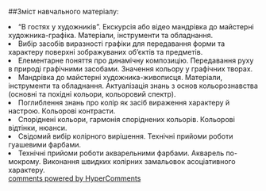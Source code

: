 <div id="hypercomments_widget" class="js-hypercomments-widget invisible"></div>

##Зміст навчального матеріалу:

<li>“В гостях у художників”. Екскурсія  або відео мандрівка до майстерні художника-графіка. Матеріали, інструменти та обладнання. </li>
<li>Вибір засобів виразності графіки для передавання форми та характеру поверхні зображуваних об’єктів та предметів.</li>
<li>Елементарне поняття про динамічну композицію. Передавання руху в природі графічними засобами. Значення кольору у графічних творах. </li>
<li>Мандрівка до майстерні художника-живописця. Матеріали, інструменти та обладнання. Актуалізація знань з основ кольорознавства (основні та похідні кольори, кольоровий спектр).</li>
<li>Поглиблення знань про колір як засіб вираження характеру й настрою. Кольорові контрасти.</li> 
<li>Споріднені кольори, гармонія споріднених кольорів. Кольорові відтінки, нюанси.</li>
<li>Свідомий вибір колірного вирішення. Технічні прийоми роботи гуашевими фарбами.</li>
<li>Технічні прийоми роботи акварельними фарбами. Акварель по-мокрому. Виконання швидких колірних замальовок асоціативного характеру.</li>


<div class="js-hypercomments-container">
    <a href="http://hypercomments.com" class="hc-link" title="comments widget">comments powered by HyperComments</a>
</div>